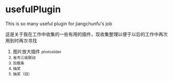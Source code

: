 # usefulPlugin
This is so many useful plugin for jiangchunfu's job
 
这是关于我在工作中收集的一些有用的插件，现收集整理以便于以后的工作中再次用到时再次寻找

1. 图片放大插件  <small>photoslider</samll>
2. 省市三级联动
3. 加载条
4. 抽奖
5. 抽奖（旧）